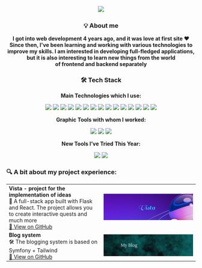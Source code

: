 
<p align="center">
  <img src="https://capsule-render.vercel.app/api?type=waving&color=0:FF61A6,100:4ECDC4&height=200&section=footer&text=Welcome+to+my+GitHub+profile!&fontSize=40&fontColor=ffffff" />
</p>

<h3 align="center">💡 About me</h3>

<p align="center">
  <strong>
    I got into web development 4 years ago, and it was love at first site ❤️<br>
    Since then, I've been learning and working with various technologies to improve my skills.
    I am interested in developing full-fledged applications, but it is also interesting to learn new things from the world <br> of frontend and backend separately
  </strong>
</p>


<h3 align="center">🛠️ Tech Stack</h3>

<p align="center"><strong>Main Technologies which I use:</strong></p>
<p align="center">
  <img src="https://img.shields.io/badge/-React-20232A?logo=react&logoColor=61DAFB&style=flat" />
  <img src="https://img.shields.io/badge/-Sass-CC6699?logo=sass&logoColor=fff&style=flat" />
  <img src="https://img.shields.io/badge/-Gulp-CF4647?logo=gulp&logoColor=fff&style=flat" />
  <img src="https://img.shields.io/badge/-HTML5-E34F26?logo=html5&logoColor=fff&style=flat" />
  <img src="https://img.shields.io/badge/-CSS3-1572B6?logo=css3&logoColor=fff&style=flat" />
  <img src="https://img.shields.io/badge/-JavaScript-F7DF1E?logo=javascript&logoColor=000&style=flat" />
  <img src="https://img.shields.io/badge/-TypeScript-3178C6?logo=typescript&logoColor=fff&style=flat" />
  <img src="https://img.shields.io/badge/-Node.js-339933?logo=nodedotjs&logoColor=fff&style=flat" />
  <img src="https://img.shields.io/badge/-Prisma-2D3748?logo=prisma&logoColor=fff&style=flat" />
  <img src="https://img.shields.io/badge/-Tailwind-06B6D4?logo=tailwindcss&logoColor=fff&style=flat" />
  <img src="https://img.shields.io/badge/-Docker-2496ED?logo=docker&logoColor=fff&style=flat" />
  <img src="https://img.shields.io/badge/-Vercel-000000?logo=vercel&logoColor=fff&style=flat" />
  <img src="https://img.shields.io/badge/-MySQL-4479A1?logo=mysql&logoColor=fff&style=flat" />
  <img src="https://img.shields.io/badge/-PostgreSQL-4169E1?logo=postgresql&logoColor=fff&style=flat" />
  <img src="https://img.shields.io/badge/-Git-F05032?logo=git&logoColor=fff&style=flat" />
</p>

<p align="center"><strong>Graphic Tools with whom I worked:</strong></p>
<p align="center">
  <img src="https://img.shields.io/badge/-Figma-F24E1E?logo=figma&logoColor=fff&style=flat" />
  <img src="https://img.shields.io/badge/-Pixso-6200EA?logo=pixso&logoColor=fff&style=flat" />
  <img src="https://img.shields.io/badge/-Photoshop-31A8FF?logo=adobephotoshop&logoColor=fff&style=flat" />
</p>

<p align="center"><strong>New Tools I’ve Tried This Year:</strong></p>
<p align="center">
  <img src="https://img.shields.io/badge/-PHP-777BB4?logo=php&logoColor=fff&style=flat" />
  <img src="https://img.shields.io/badge/-Symfony-000000?logo=symfony&logoColor=fff&style=flat" />
</p>



### 🔍 A bit about my project experience:

<table>
  <tr>
    <td width="50%">
      <strong>Vista - project for the implementation of ideas</strong><br>
      🌟 A full-stack app built with Flask and React. The project allows you to create interactive quests and much more<br>
      <a href="https://github.com/Margin-interteiment/vista.git">🔗 View on GitHub</a>
    </td>
    <td>
      <img src="https://github.com/Margin-interteiment/Margin-interteiment/blob/main/images/vista.png?raw=true" alt="project preview" style="width: 100%;" />
    </td>
  </tr>
  <tr>
    <td width="50%">
      <strong>Blog system</strong><br>
      🛠️ The blogging system is based on Symfony + Tailwind<br>
      <a href="https://github.com/Margin-interteiment/MySymp.git">🔗 View on GitHub</a>
    </td>
    <td>
      <img src="https://github.com/Margin-interteiment/Margin-interteiment/blob/main/images/myBlog.png?raw=true" alt="Blog preview" style="width: 100%;" />
    </td>
  </tr>
</table>




<!--### 📊 GitHub Stats
<p align="center">
  <img src="https://github-readme-stats.vercel.app/api?username=YourGitHubUsername&show_icons=true&theme=tokyonight" />
</p>
<p align="center">
  <img src="https://github-readme-streak-stats.herokuapp.com/?user=YourGitHubUsername&theme=tokyonight" />
</p>
<p align="center">
  <img src="https://github-readme-stats.vercel.app/api/top-langs/?username=YourGitHubUsername&layout=compact&theme=tokyonight" />
</p> -->






